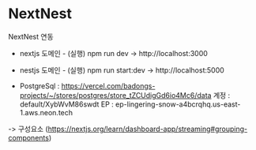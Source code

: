 # NextNest

NextNest 연동

- nextjs 도메인 - (실행) npm run dev -> http://localhost:3000

- nestjs 도메인 - (실행) npm run start:dev -> http://localhost:5000

* PostgreSql : https://vercel.com/badongs-projects/~/stores/postgres/store_tZCUdigGd6io4Mc6/data
  계정 : default/XybWvM86swdt
  EP : ep-lingering-snow-a4bcrqhq.us-east-1.aws.neon.tech

-> 구성요소 (https://nextjs.org/learn/dashboard-app/streaming#grouping-components)
